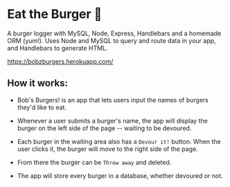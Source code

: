 # Eat the Burger :hamburger:

A burger logger with MySQL, Node, Express, Handlebars and a homemade ORM (yum!). Uses Node and MySQL to query and route data in your app, and Handlebars to generate HTML.

https://bobzburgers.herokuapp.com/

## How it works:

* Bob's Burgers! is an app that lets users input the names of burgers they'd like to eat.

* Whenever a user submits a burger's name, the app will display the burger on the left side of the page -- waiting to be devoured.

* Each burger in the waiting area also has a `Devour it!` button. When the user clicks it, the burger will move to the right side of the page.

* From there the burger can be `Throw away` and deleted.

* The app will store every burger in a database, whether devoured or not.
